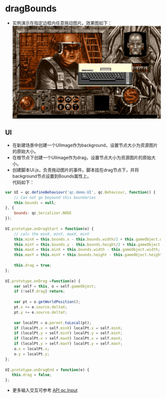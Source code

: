 # dragBounds

* 实例演示在指定边框内任意拖动图片。效果图如下：<br>
![drawBounds](images\UI.gif)

## UI

* 在新建场景中创建一个UIImage作为background，设置节点大小为资源图片的原始大小。
* 在根节点下创建一个UIImage作为drag，设置节点大小为资源图片的原始大小。
* 创建脚本UI.js，负责拖动图片的事件。脚本挂在drag节点下，并将background节点设置到Bounds属性上。<br>
代码如下：<br>

```javascript
var UI = qc.defineBehaviour('qc.demo.UI', qc.Behaviour, function() {
    // Can not go beyound this boundaries
    this.bounds = null;
}, {
    bounds: qc.Serializer.NODE
});

UI.prototype.onDragStart = function(e) {
    // calc the minX, minY, maxX, minY
    this.minX = this.bounds.x - this.bounds.width/2 + this.gameObject.width/2;
    this.minY = this.bounds.y - this.bounds.height/2 + this.gameObject.height/2;
    this.maxX = this.minX + this.bounds.width - this.gameObject.width;
    this.maxY = this.minY + this.bounds.height - this.gameObject.height;
    
    this.drag = true;
};

UI.prototype.onDrag =function(e) {
    var self = this, o = self.gameObject;
    if (!self.drag) return;
    
    var pt = o.getWorldPosition();
    pt.x += e.source.deltaX;
    pt.y += e.source.deltaY;
    
    var localPt = o.parent.toLocal(pt);
    if (localPt.x < self.minX) localPt.x = self.minX;
    if (localPt.y < self.minY) localPt.y = self.minY;
    if (localPt.x > self.maxX) localPt.x = self.maxX;
    if (localPt.y > self.maxY) localPt.y = self.maxY;
    o.x = localPt.x;
    o.y = localPt.y;
};

UI.prototype.onDragEnd = function(e) {
   this.drag = false;  
};

```
* 更多输入交互可参考 [API qc.Input](http://docs.zuoyouxi.com/api/input/Input.html)